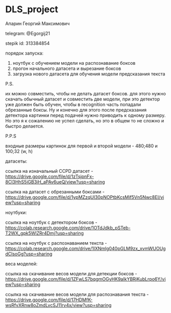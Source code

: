 # DLS_project

Апарин Георгий Максимович

telegram: @Egorgij21

stepik id: 313384854



порядок запуска: 
1) ноутбук с обучением модели на распознавание боксов
2) прогон начального датасета и вырезание боксов
3) загрузка нового датасета для обучения модели предсказания текста


P.S. 

их можно совместить, чтобы не делать датасет боксов. для этого нужно скачать обычный датасет и совместить две модели, при это детектор уже должен быть обучен, чтобы в recognition часть попадали обрезанные боксы. Ну и конечно для этого после предсказания детектора картинки перед подачей нужно приводить к одному размеру. Но это я к сожалению не успел сделать, но это в общем то не сложно и быстро делается.

P.P.S

входные размеры картинок для первой и второй модели - 480;480 и 100;32 (w, h)


датасеты:

ссылка на изначальный CCPD датасет - https://drive.google.com/file/d/1zTsjpnFx-8Cl3HhS5iGB3iH_aPAv6ueQ/view?usp=sharing

ссылка на датасет с обрезанными боксами - https://drive.google.com/file/d/1ypMZzqUI30pNOPtbKcsMif5Vn5Nwc8EI/view?usp=sharing




ноутбуки:

ссылка на ноутбук с детектором боксов - https://colab.research.google.com/drive/1OTdJdkb_pSTeb-T2WX_gpk5WlZRr4Dmj?usp=sharing

ссылка на ноутбук с распознаванием текста - https://colab.research.google.com/drive/1lXNmlg040pGLM9zx_xvmWUOUgdClsoGg?usp=sharing




веса моделей:

ссылка на скачивание весов модели для детекции боксов - https://drive.google.com/file/d/1ZFwLS7bqgmOGyHK9aIkYBRjKubLrpo6Y/view?usp=sharing

ссылка на скачивание весов модели для распознавания текста - https://drive.google.com/file/d/17HDMfK-wsRfvXRnw8oZmdLvcSJ11rv4x/view?usp=sharing
